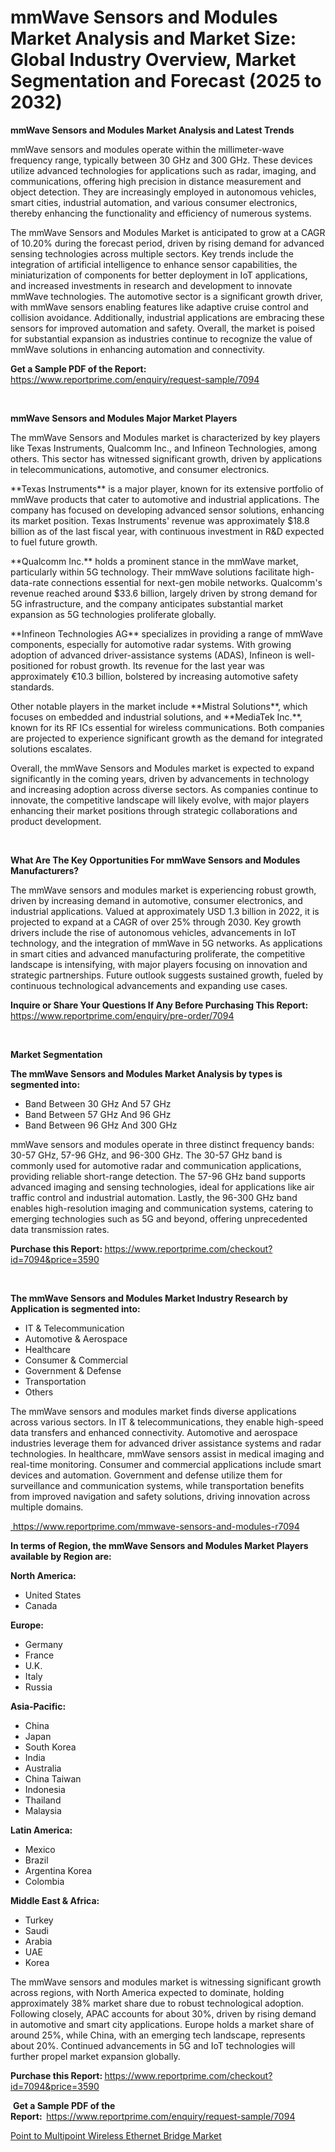 <p><h1>mmWave Sensors and Modules Market Analysis and Market Size: Global Industry Overview, Market Segmentation and Forecast (2025 to 2032)</h1></p><p><strong>mmWave Sensors and Modules Market Analysis and Latest Trends</strong></p>
<p><p>mmWave sensors and modules operate within the millimeter-wave frequency range, typically between 30 GHz and 300 GHz. These devices utilize advanced technologies for applications such as radar, imaging, and communications, offering high precision in distance measurement and object detection. They are increasingly employed in autonomous vehicles, smart cities, industrial automation, and various consumer electronics, thereby enhancing the functionality and efficiency of numerous systems.</p><p>The mmWave Sensors and Modules Market is anticipated to grow at a CAGR of 10.20% during the forecast period, driven by rising demand for advanced sensing technologies across multiple sectors. Key trends include the integration of artificial intelligence to enhance sensor capabilities, the miniaturization of components for better deployment in IoT applications, and increased investments in research and development to innovate mmWave technologies. The automotive sector is a significant growth driver, with mmWave sensors enabling features like adaptive cruise control and collision avoidance. Additionally, industrial applications are embracing these sensors for improved automation and safety. Overall, the market is poised for substantial expansion as industries continue to recognize the value of mmWave solutions in enhancing automation and connectivity.</p></p>
<p><strong>Get a Sample PDF of the Report:&nbsp;</strong> <a href="https://www.reportprime.com/enquiry/request-sample/7094?utm_campaign=3255&utm_medium=2&utm_source=Github&utm_content=ia&utm_term=19032025&utm_id=mmwave-sensors-and-modules">https://www.reportprime.com/enquiry/request-sample/7094</a></p>
<p>&nbsp;</p>
<p><strong>mmWave Sensors and Modules Major Market Players</strong></p>
<p><p>The mmWave Sensors and Modules market is characterized by key players like Texas Instruments, Qualcomm Inc., and Infineon Technologies, among others. This sector has witnessed significant growth, driven by applications in telecommunications, automotive, and consumer electronics.</p><p>**Texas Instruments** is a major player, known for its extensive portfolio of mmWave products that cater to automotive and industrial applications. The company has focused on developing advanced sensor solutions, enhancing its market position. Texas Instruments' revenue was approximately $18.8 billion as of the last fiscal year, with continuous investment in R&D expected to fuel future growth.</p><p>**Qualcomm Inc.** holds a prominent stance in the mmWave market, particularly within 5G technology. Their mmWave solutions facilitate high-data-rate connections essential for next-gen mobile networks. Qualcomm's revenue reached around $33.6 billion, largely driven by strong demand for 5G infrastructure, and the company anticipates substantial market expansion as 5G technologies proliferate globally.</p><p>**Infineon Technologies AG** specializes in providing a range of mmWave components, especially for automotive radar systems. With growing adoption of advanced driver-assistance systems (ADAS), Infineon is well-positioned for robust growth. Its revenue for the last year was approximately €10.3 billion, bolstered by increasing automotive safety standards.</p><p>Other notable players in the market include **Mistral Solutions**, which focuses on embedded and industrial solutions, and **MediaTek Inc.**, known for its RF ICs essential for wireless communications. Both companies are projected to experience significant growth as the demand for integrated solutions escalates.</p><p>Overall, the mmWave Sensors and Modules market is expected to expand significantly in the coming years, driven by advancements in technology and increasing adoption across diverse sectors. As companies continue to innovate, the competitive landscape will likely evolve, with major players enhancing their market positions through strategic collaborations and product development.</p></p>
<p>&nbsp;</p>
<p><strong>What Are The Key Opportunities For mmWave Sensors and Modules Manufacturers?</strong></p>
<p><p>The mmWave sensors and modules market is experiencing robust growth, driven by increasing demand in automotive, consumer electronics, and industrial applications. Valued at approximately USD 1.3 billion in 2022, it is projected to expand at a CAGR of over 25% through 2030. Key growth drivers include the rise of autonomous vehicles, advancements in IoT technology, and the integration of mmWave in 5G networks. As applications in smart cities and advanced manufacturing proliferate, the competitive landscape is intensifying, with major players focusing on innovation and strategic partnerships. Future outlook suggests sustained growth, fueled by continuous technological advancements and expanding use cases.</p></p>
<p><strong>Inquire or Share Your Questions If Any Before Purchasing This Report:</strong> <a href="https://www.reportprime.com/enquiry/pre-order/7094?utm_campaign=3255&utm_medium=2&utm_source=Github&utm_content=ia&utm_term=19032025&utm_id=mmwave-sensors-and-modules">https://www.reportprime.com/enquiry/pre-order/7094</a></p>
<p>&nbsp;</p>
<p><strong>Market Segmentation</strong></p>
<p><strong>The mmWave Sensors and Modules Market Analysis by types is segmented into:</strong></p>
<p><ul><li>Band Between 30 GHz And 57 GHz</li><li>Band Between 57 GHz And 96 GHz</li><li>Band Between 96 GHz And 300 GHz</li></ul></p>
<p><p>mmWave sensors and modules operate in three distinct frequency bands: 30-57 GHz, 57-96 GHz, and 96-300 GHz. The 30-57 GHz band is commonly used for automotive radar and communication applications, providing reliable short-range detection. The 57-96 GHz band supports advanced imaging and sensing technologies, ideal for applications like air traffic control and industrial automation. Lastly, the 96-300 GHz band enables high-resolution imaging and communication systems, catering to emerging technologies such as 5G and beyond, offering unprecedented data transmission rates.</p></p>
<p><strong>Purchase this Report:&nbsp;</strong><a href="https://www.reportprime.com/checkout?id=7094&price=3590&utm_campaign=3255&utm_medium=2&utm_source=Github&utm_content=ia&utm_term=19032025&utm_id=mmwave-sensors-and-modules">https://www.reportprime.com/checkout?id=7094&price=3590</a></p>
<p>&nbsp;</p>
<p><strong>The mmWave Sensors and Modules Market Industry Research by Application is segmented into:</strong></p>
<p><ul><li>IT & Telecommunication</li><li>Automotive & Aerospace</li><li>Healthcare</li><li>Consumer & Commercial</li><li>Government & Defense</li><li>Transportation</li><li>Others</li></ul></p>
<p><p>The mmWave sensors and modules market finds diverse applications across various sectors. In IT & telecommunications, they enable high-speed data transfers and enhanced connectivity. Automotive and aerospace industries leverage them for advanced driver assistance systems and radar technologies. In healthcare, mmWave sensors assist in medical imaging and real-time monitoring. Consumer and commercial applications include smart devices and automation. Government and defense utilize them for surveillance and communication systems, while transportation benefits from improved navigation and safety solutions, driving innovation across multiple domains.</p></p>
<p><a href="https://www.reportprime.com/mmwave-sensors-and-modules-r7094?utm_campaign=3255&utm_medium=2&utm_source=Github&utm_content=ia&utm_term=19032025&utm_id=mmwave-sensors-and-modules">&nbsp;https://www.reportprime.com/mmwave-sensors-and-modules-r7094</a></p>
<p><strong>In terms of Region, the mmWave Sensors and Modules Market Players available by Region are:</strong></p>
<p>
    <p> <strong> North America: </strong>
        <ul>
            <li>United States</li>
            <li>Canada</li>
        </ul>
        </p> 
    <p> <strong> Europe: </strong>
        <ul>
            <li>Germany</li>
            <li>France</li>
            <li>U.K.</li>
            <li>Italy</li>
            <li>Russia</li>
        </ul>
        </p> 
    <p> <strong> Asia-Pacific: </strong>
        <ul>
            <li>China</li>
            <li>Japan</li>
            <li>South Korea</li>
            <li>India</li>
            <li>Australia</li>
            <li>China Taiwan</li>
            <li>Indonesia</li>
            <li>Thailand</li>
            <li>Malaysia</li>
        </ul>
        </p> 
    <p> <strong> Latin America: </strong>
        <ul>
            <li>Mexico</li>
            <li>Brazil</li>
            <li>Argentina Korea</li>
            <li>Colombia</li>
        </ul>
        </p> 
    <p> <strong> Middle East & Africa: </strong>
        <ul>
            <li>Turkey</li>
            <li>Saudi</li>
            <li>Arabia</li>
            <li>UAE</li>
            <li>Korea</li>
        </ul>
    </p>
    </p>
<p><p>The mmWave sensors and modules market is witnessing significant growth across regions, with North America expected to dominate, holding approximately 38% market share due to robust technological adoption. Following closely, APAC accounts for about 30%, driven by rising demand in automotive and smart city applications. Europe holds a market share of around 25%, while China, with an emerging tech landscape, represents about 20%. Continued advancements in 5G and IoT technologies will further propel market expansion globally.</p></p>
<p><strong>Purchase this Report: </strong><a href="https://www.reportprime.com/checkout?id=7094&price=3590&utm_campaign=3255&utm_medium=2&utm_source=Github&utm_content=ia&utm_term=19032025&utm_id=mmwave-sensors-and-modules">https://www.reportprime.com/checkout?id=7094&price=3590</a></p>
<p>&nbsp;<strong>Get a Sample PDF of the Report:&nbsp;&nbsp;</strong><a href="https://www.reportprime.com/enquiry/request-sample/7094?utm_campaign=3255&utm_medium=2&utm_source=Github&utm_content=ia&utm_term=19032025&utm_id=mmwave-sensors-and-modules">https://www.reportprime.com/enquiry/request-sample/7094</a></p>
<p><strong></strong></p>
<p><p><a href="https://github.com/guinoopandam/Market-Research-Report-List-1/blob/main/point-to-multipoint-wireless-ethernet-bridge-market.md?utm_campaign=3255&utm_medium=2&utm_source=Github&utm_content=ia&utm_term=19032025&utm_id=mmwave-sensors-and-modules">Point to Multipoint Wireless Ethernet Bridge Market</a></p></p>
